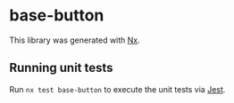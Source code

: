 # base-button

This library was generated with [Nx](https://nx.dev).

## Running unit tests

Run `nx test base-button` to execute the unit tests via [Jest](https://jestjs.io).
